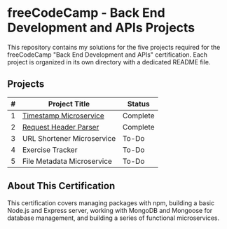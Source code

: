 # freeCodeCamp - Back End Development and APIs Projects

This repository contains my solutions for the five projects required for the freeCodeCamp "Back End Development and APIs" certification. Each project is organized in its own directory with a dedicated README file.

## Projects

| # | Project Title                | Status      |
|---|------------------------------|-------------|
| 1 | [Timestamp Microservice](./01-timestamp-microservice/) | Complete    |
| 2 | [Request Header Parser](./02-request-header-parser-microservice/) | Complete    |
| 3 | URL Shortener Microservice   | To-Do       |
| 4 | Exercise Tracker             | To-Do       |
| 5 | File Metadata Microservice   | To-Do       |

## About This Certification
This certification covers managing packages with npm, building a basic Node.js and Express server, working with MongoDB and Mongoose for database management, and building a series of functional microservices.